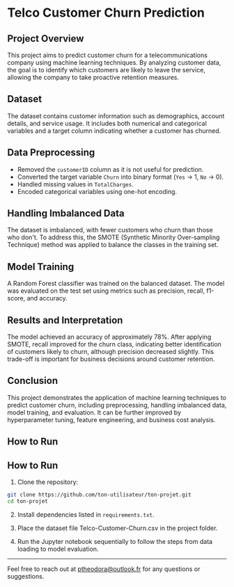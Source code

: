 # Telco Customer Churn Prediction

## Project Overview

This project aims to predict customer churn for a telecommunications company using machine learning techniques. By analyzing customer data, the goal is to identify which customers are likely to leave the service, allowing the company to take proactive retention measures.

## Dataset

The dataset contains customer information such as demographics, account details, and service usage. It includes both numerical and categorical variables and a target column indicating whether a customer has churned.

## Data Preprocessing

- Removed the `customerID` column as it is not useful for prediction.
- Converted the target variable `Churn` into binary format (`Yes` → 1, `No` → 0).
- Handled missing values in `TotalCharges`.
- Encoded categorical variables using one-hot encoding.

## Handling Imbalanced Data

The dataset is imbalanced, with fewer customers who churn than those who don't. To address this, the SMOTE (Synthetic Minority Over-sampling Technique) method was applied to balance the classes in the training set.

## Model Training

A Random Forest classifier was trained on the balanced dataset. The model was evaluated on the test set using metrics such as precision, recall, f1-score, and accuracy.

## Results and Interpretation

The model achieved an accuracy of approximately 78%. After applying SMOTE, recall improved for the churn class, indicating better identification of customers likely to churn, although precision decreased slightly. This trade-off is important for business decisions around customer retention.

## Conclusion

This project demonstrates the application of machine learning techniques to predict customer churn, including preprocessing, handling imbalanced data, model training, and evaluation. It can be further improved by hyperparameter tuning, feature engineering, and business cost analysis.

## How to Run
## How to Run

1. Clone the repository:
```bash
git clone https://github.com/ton-utilisateur/ton-projet.git
cd ton-projet
```
2. Install dependencies listed in `requirements.txt`.

3. Place the dataset file Telco-Customer-Churn.csv in the project folder.

4. Run the Jupyter notebook sequentially to follow the steps from data loading to model evaluation.

---

Feel free to reach out at ptheodora@outlook.fr for any questions or suggestions.
